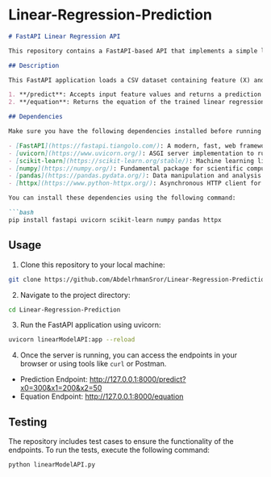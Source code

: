 # Linear-Regression-Prediction
```markdown
# FastAPI Linear Regression API

This repository contains a FastAPI-based API that implements a simple linear regression model for predicting a target variable based on input features.

## Description

This FastAPI application loads a CSV dataset containing feature (X) and target (Y) values. It then trains a linear regression model using scikit-learn and provides two endpoints:

1. **/predict**: Accepts input feature values and returns a prediction for the target variable using the trained model.
2. **/equation**: Returns the equation of the trained linear regression model.

## Dependencies

Make sure you have the following dependencies installed before running the code:

- [FastAPI](https://fastapi.tiangolo.com/): A modern, fast, web framework for building APIs with Python 3.7+.
- [uvicorn](https://www.uvicorn.org/): ASGI server implementation to run the FastAPI application.
- [scikit-learn](https://scikit-learn.org/stable/): Machine learning library for Python.
- [numpy](https://numpy.org/): Fundamental package for scientific computing in Python.
- [pandas](https://pandas.pydata.org/): Data manipulation and analysis library.
- [httpx](https://www.python-httpx.org/): Asynchronous HTTP client for Python, important for emulating tests with the TestClient.

You can install these dependencies using the following command:

```bash
pip install fastapi uvicorn scikit-learn numpy pandas httpx
```

## Usage

1. Clone this repository to your local machine:

```bash
git clone https://github.com/AbdelrhmanSror/Linear-Regression-Prediction.git
```

2. Navigate to the project directory:

```bash
cd Linear-Regression-Prediction
```

3. Run the FastAPI application using uvicorn:

```bash
uvicorn linearModelAPI:app --reload
```

4. Once the server is running, you can access the endpoints in your browser or using tools like `curl` or Postman.

- Prediction Endpoint: http://127.0.0.1:8000/predict?x0=300&x1=200&x2=50
- Equation Endpoint: http://127.0.0.1:8000/equation

## Testing

The repository includes test cases to ensure the functionality of the endpoints. To run the tests, execute the following command:

```bash
python linearModelAPI.py
```
